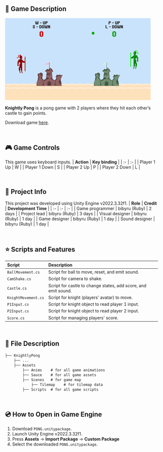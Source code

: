 ## 📔 Game Description
![Gif of Trash Grabbers gameplay](https://github.com/bibyru/bibyru/blob/main/Gifs/KnightlyPong.gif)

**Knightly Pong** is a pong game with 2 players where they hit each other’s castle to gain points.

Download game [here](https://github.com/bibyru/Knightly-Pong/releases/).

<br/>

## 🎮 Game Controls
This game uses keyboard inputs.
| **Action** | **Key binding** |
| :- | :- |
| Player 1 Up | W |
| Player 1 Down | S |
| Player 2 Up | P |
| Player 2 Down | L |

<br/>

## 📝 Project Info
This project was developed using Unity Engine v2022.3.32f1.
| **Role** | **Credit** | **Development Time** |
| :- | :- | :- |
| Game programmer | bibyru (Ruby) | 2 days |
| Project lead | bibyru (Ruby) | 3 days |
| Visual designer | bibyru (Ruby) | 1 day |
| Game designer | bibyru (Ruby) | 1 day |
| Sound designer | bibyru (Ruby) | 1 day |

<br/>

## ⭐ Scripts and Features
| **Script** | **Description** |
| :- | :- |
| `BallMovement.cs` | Script for ball to move, reset, and emit sound. |
| `CamShake.cs` | Script for camera to shake. |
| `Castle.cs` | Script for castle to change states, add score, and emit sound. |
| `KnightMovement.cs` | Script for knight (players' avatar) to move. |
| `P1Input.cs` | Script for knight object to read player 1 input. |
| `P2Input.cs` | Script for knight object to read player 2 input. |
| `Score.cs` | Script for managing players' score. |

<br/>

## 📁 File Description
```
├── KnightlyPong
    ├── ...
    ├── Assets
        ├── Anims    # for all game animations
        ├── Sauce    # for all game assets
        ├── Scenes   # for game map
            ├── Tilemap    # for tilemap data
        ├── Scripts  # for all game scripts
```

<br/>

## 💿 How to Open in Game Engine
1. Download `PONG.unitypackage`.
2. Launch Unity Engine v2022.3.32f1.
3. Press **Assets** -> **Import Package** -> **Custom Package**
4. Select the downloaded `PONG.unitypackage`.
